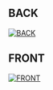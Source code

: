 

BACK
-------------------

[![BACK](https://d2t1xqejof9utc.cloudfront.net/screenshots/pics/eff405477c5b5b0fbf4357cd7d44837e/large.png
)](https://d2t1xqejof9utc.cloudfront.net/screenshots/pics/eff405477c5b5b0fbf4357cd7d44837e/large.png)

FRONT
-------------------

[![FRONT](https://d2t1xqejof9utc.cloudfront.net/screenshots/pics/55c31cf329d95d16bd1865a8d6f48317/large.png
)](https://d2t1xqejof9utc.cloudfront.net/screenshots/pics/55c31cf329d95d16bd1865a8d6f48317/large.png)
